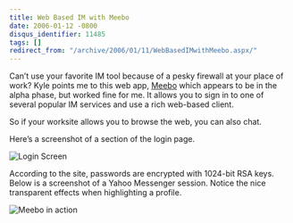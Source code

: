 ```yaml
---
title: Web Based IM with Meebo
date: 2006-01-12 -0800
disqus_identifier: 11485
tags: []
redirect_from: "/archive/2006/01/11/WebBasedIMwithMeebo.aspx/"
---
```


Can’t use your favorite IM tool because of a pesky firewall at your
place of work? Kyle points me to this web app,
[Meebo](http://meebo.com/) which appears to be in the alpha phase, but
worked fine for me. It allows you to sign in to one of several popular
IM services and use a rich web-based client.

So if your worksite allows you to browse the web, you can also chat.

Here’s a screenshot of a section of the login page.

![Login Screen](https://haacked.com/images/meeboHome.gif)

According to the site, passwords are encrypted with 1024-bit RSA keys.
Below is a screenshot of a Yahoo Messenger session. Notice the nice
transparent effects when highlighting a profile.

![Meebo in action](https://haacked.com/images/Meebo.gif)

